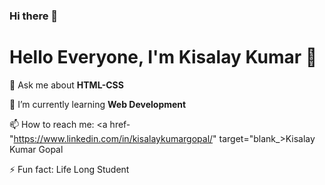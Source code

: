 ### Hi there 👋

<!--
**KisalayKumarGopal/KisalayKumarGopal** is a ✨ _special_ ✨ repository because its `README.md` (this file) appears on your GitHub profile.

Here are some ideas to get you started:

- 🔭 I’m currently working on ...
- 🌱 I’m currently learning ...
- 👯 I’m looking to collaborate on ...
- 🤔 I’m looking for help with ...
- 💬 Ask me about ...
- 📫 How to reach me: ...
- 😄 Pronouns: ...
- ⚡ Fun fact: ...
-->

<h1 align-"centre">Hello Everyone, I'm Kisalay Kumar 👋</h1>

💬 Ask me about <strong> HTML-CSS </strong>

🌱 I’m currently learning <strong> Web Development </strong>

 📫 How to reach me: <a href-"https://www.linkedin.com/in/kisalaykumargopal/" target="blank_>Kisalay Kumar Gopal</a>
 
 ⚡ Fun fact: Life Long Student
 
 
 
 

